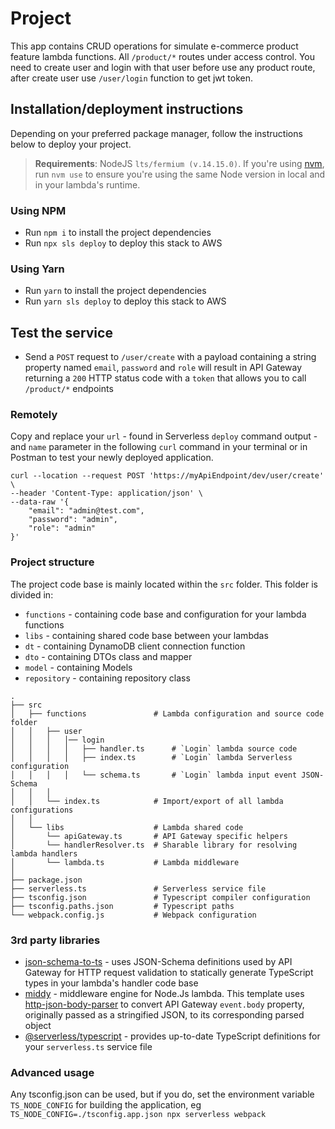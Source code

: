 # Project

This app contains CRUD operations for simulate e-commerce product feature lambda functions. All `/product/*` routes under access control. You need to create user and login with that user before use any product route, after create user use `/user/login` function to get jwt token.

## Installation/deployment instructions

Depending on your preferred package manager, follow the instructions below to deploy your project.

> **Requirements**: NodeJS `lts/fermium (v.14.15.0)`. If you're using [nvm](https://github.com/nvm-sh/nvm), run `nvm use` to ensure you're using the same Node version in local and in your lambda's runtime.

### Using NPM

- Run `npm i` to install the project dependencies
- Run `npx sls deploy` to deploy this stack to AWS

### Using Yarn

- Run `yarn` to install the project dependencies
- Run `yarn sls deploy` to deploy this stack to AWS

## Test the service

- Send a `POST` request to `/user/create` with a payload containing a string property named `email`, `password` and `role` will result in API Gateway returning a `200` HTTP status code with a `token` that allows you to call `/product/*` endpoints


### Remotely

Copy and replace your `url` - found in Serverless `deploy` command output - and `name` parameter in the following `curl` command in your terminal or in Postman to test your newly deployed application.

```
curl --location --request POST 'https://myApiEndpoint/dev/user/create' \
--header 'Content-Type: application/json' \
--data-raw '{
    "email": "admin@test.com",
    "password": "admin",
    "role": "admin"
}'
```

### Project structure

The project code base is mainly located within the `src` folder. This folder is divided in:

- `functions` - containing code base and configuration for your lambda functions
- `libs` - containing shared code base between your lambdas
- `dt` - containing DynamoDB client connection function
- `dto` - containing DTOs class and mapper
- `model` - containing Models
- `repository` - containing repository class
```
.
├── src
│   ├── functions               # Lambda configuration and source code folder
│   │   ├── user
│   │   │   │── login
│   │   │   │   ├── handler.ts      # `Login` lambda source code
│   │   │   │   ├── index.ts        # `Login` lambda Serverless configuration
│   │   │   │   └── schema.ts       # `Login` lambda input event JSON-Schema
│   │   │
│   │   └── index.ts            # Import/export of all lambda configurations
│   │
│   └── libs                    # Lambda shared code
│       └── apiGateway.ts       # API Gateway specific helpers
│       └── handlerResolver.ts  # Sharable library for resolving lambda handlers
│       └── lambda.ts           # Lambda middleware
│
├── package.json
├── serverless.ts               # Serverless service file
├── tsconfig.json               # Typescript compiler configuration
├── tsconfig.paths.json         # Typescript paths
└── webpack.config.js           # Webpack configuration
```

### 3rd party libraries

- [json-schema-to-ts](https://github.com/ThomasAribart/json-schema-to-ts) - uses JSON-Schema definitions used by API Gateway for HTTP request validation to statically generate TypeScript types in your lambda's handler code base
- [middy](https://github.com/middyjs/middy) - middleware engine for Node.Js lambda. This template uses [http-json-body-parser](https://github.com/middyjs/middy/tree/master/packages/http-json-body-parser) to convert API Gateway `event.body` property, originally passed as a stringified JSON, to its corresponding parsed object
- [@serverless/typescript](https://github.com/serverless/typescript) - provides up-to-date TypeScript definitions for your `serverless.ts` service file

### Advanced usage

Any tsconfig.json can be used, but if you do, set the environment variable `TS_NODE_CONFIG` for building the application, eg `TS_NODE_CONFIG=./tsconfig.app.json npx serverless webpack`
